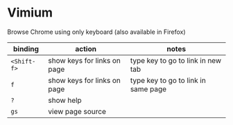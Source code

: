 # Vimium 
Browse Chrome using only keyboard (also available in Firefox)

| binding     | action                      | notes                               |
|-------------|-----------------------------|-------------------------------------|
| `<Shift-f>` | show keys for links on page | type key to go to link in new tab   |
| `f` | show keys for links on page | type key to go to link in same page |
| `?`         | show help                   |                                     |
| `gs`        | view page source            |                                     |
